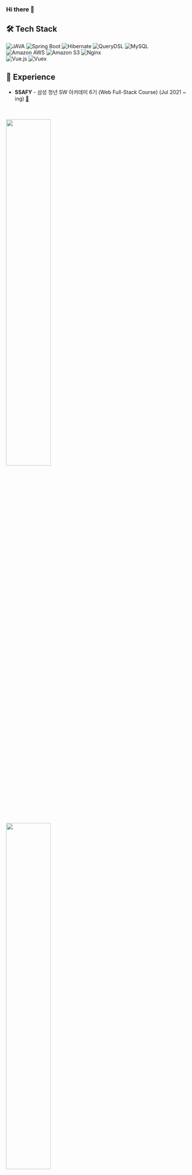 ### Hi there 👋

## 🛠 Tech Stack
![JAVA](https://img.shields.io/badge/-JAVA-007396?&style=flat-square&logo=java&logoColor=white)
![Spring Boot](https://img.shields.io/badge/-SpringBoot-6DB33F?&style=flat-square&logo=SpringBoot&logoColor=white)
![Hibernate](https://img.shields.io/badge/-Hibernate-59666C?&style=flat-square&logo=Hibernate&logoColor=white)
![QueryDSL](https://img.shields.io/badge/-QueryDSL-2D333B?&style=flat-square&logo=Hibernate&logoColor=white)
![MySQL](https://img.shields.io/badge/-MySQL-4479A1?&style=flat-square&logo=MySQL&logoColor=white)
<br/>
![Amazon AWS](https://img.shields.io/badge/-AmazonAWS-FF9900?&style=flat-square&logo=AmazonAWS&logoColor=white)
![Amazon S3](https://img.shields.io/badge/-AmazonS3-569A31?&style=flat-square&logo=AmazonS3&logoColor=white)
![Nginx](https://img.shields.io/badge/-NGINX-009639?&style=flat-square&logo=NGINX&logoColor=white)
<br/>
![Vue.js](https://img.shields.io/badge/-Vue.js-4FC08D?&style=flat-square&logo=Vue.js&logoColor=white) ![Vuex](https://img.shields.io/badge/-Vuex-34495e?&style=flat-square&logo=Vue.js&logoColor=white)

## 💫 Experience

- **SSAFY** - 삼성 청년 SW 아카데미 6기 (Web Full-Stack Course) (Jul 2021 ~ ing) [:link:](https://www.ssafy.com/ksp/jsp/swp/swpMain.jsp)
<br><br><br>
<a href="https://github.com/anuraghazra/github-readme-stats">
  <img src="https://github-readme-stats.vercel.app/api?username=jhj0602&show_icons=true&theme=material-palenight&hide_border=true&bg_color=20232a&icon_color=E3E3E3A8&text_color=fff&title_color=918FE0" width=49.2% />
</a>
<br/>
<a href="https://github.com/ashutosh00710/github-readme-activity-graph">
<img src="https://activity-graph.herokuapp.com/graph?username=jhj0602&theme=react-dark&bg_color=20232a&hide_border=true&line=8A87D0&color=918FE0" width=49.2%/>
</a>

